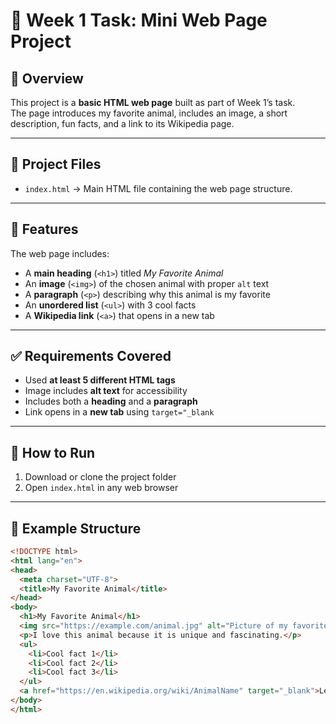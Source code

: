 # 🐾 Week 1 Task: Mini Web Page Project

## 📌 Overview
This project is a **basic HTML web page** built as part of Week 1’s task.  
The page introduces my favorite animal, includes an image, a short description, fun facts, and a link to its Wikipedia page.  

---

## 📂 Project Files
- `index.html` → Main HTML file containing the web page structure.

---

## 📝 Features
The web page includes:
- A **main heading** (`<h1>`) titled *My Favorite Animal*
- An **image** (`<img>`) of the chosen animal with proper `alt` text
- A **paragraph** (`<p>`) describing why this animal is my favorite
- An **unordered list** (`<ul>`) with 3 cool facts
- A **Wikipedia link** (`<a>`) that opens in a new tab

---

## ✅ Requirements Covered
- Used **at least 5 different HTML tags**  
- Image includes **alt text** for accessibility  
- Includes both a **heading** and a **paragraph**  
- Link opens in a **new tab** using `target="_blank`  

---

## 🚀 How to Run
1. Download or clone the project folder  
2. Open `index.html` in any web browser  

---

## 📖 Example Structure
```html
<!DOCTYPE html>
<html lang="en">
<head>
  <meta charset="UTF-8">
  <title>My Favorite Animal</title>
</head>
<body>
  <h1>My Favorite Animal</h1>
  <img src="https://example.com/animal.jpg" alt="Picture of my favorite animal">
  <p>I love this animal because it is unique and fascinating.</p>
  <ul>
    <li>Cool fact 1</li>
    <li>Cool fact 2</li>
    <li>Cool fact 3</li>
  </ul>
  <a href="https://en.wikipedia.org/wiki/AnimalName" target="_blank">Learn more on Wikipedia</a>
</body>
</html>
